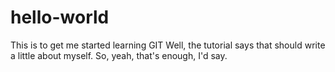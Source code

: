 # hello-world
This is to get me started learning GIT
Well, the tutorial says that  should write a little about myself. So, yeah, that's enough, I'd say. 
